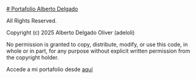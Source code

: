 [# Portafolio Alberto Delgado](https://adeloli.github.io/)

All Rights Reserved.

Copyright (c) 2025 Alberto Delgado Oliver (adeloli)

No permission is granted to copy, distribute, modify, or use this code, in whole or in part, for any purpose without explicit written permission from the copyright holder.

Accede a mi portafolio desde [aquí](https://adeloli.github.io/)
